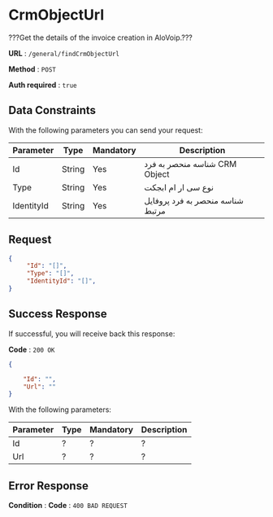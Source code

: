 # CrmObjectUrl

???Get the details of the invoice creation in AloVoip.???


**URL** : `/general/findCrmObjectUrl`

**Method** : `POST`

**Auth required** : `true`

## Data Constraints
With the following parameters you can send your request:

|Parameter|Type|Mandatory|Description|
|-|-|-|-| 
|Id |String|Yes| شناسه منحصر به فرد CRM Object |
|Type |String |Yes | نوع سی ار ام ابجکت|
|IdentityId |String |Yes |شناسه منحصر به فرد پروفایل مرتبط|

## Request 


```json
{
     "Id": "[]",
     "Type": "[]",
     "IdentityId": "[]",   
}
```

## Success Response
If successful, you will receive back this response:

**Code** : `200 OK`

```json
{

    "Id": "",
    "Url": ""
}

```
With the following parameters:

|Parameter|Type|Mandatory|Description|
|-|-|-|-| 
|Id|? |? | ? |
|Url|? |? | ? |
## Error Response

**Condition** : 
**Code** : `400 BAD REQUEST`

